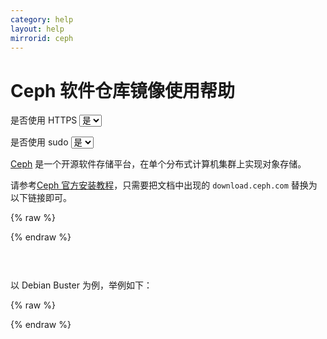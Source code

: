 ```yaml
---
category: help
layout: help
mirrorid: ceph
---
```


# Ceph 软件仓库镜像使用帮助

<form class="form-inline">
<div class="form-group">
	<label>是否使用 HTTPS</label>
	<select id="http-select" class="form-control content-select" data-target="#content-0,#content-1">
	  <option data-http_protocol="https://" selected>是</option>
	  <option data-http_protocol="http://">否</option>
	</select>
</div>
</form>


<form class="form-inline">
<div class="form-group">
	<label>是否使用 sudo</label>
	<select id="sudo-select" class="form-control content-select" data-target="#content-0,#content-1">
	  <option data-sudo="sudo " data-sudoE="sudo -E " selected>是</option>
	  <option data-sudo="" data-sudoE="">否</option>
	</select>
</div>
</form>



[Ceph](https://ceph.io/) 是一个开源软件存储平台，在单个分布式计算机集群上实现对象存储。


请参考[Ceph 官方安装教程](https://docs.ceph.com/en/latest/install/get-packages/)，只需要把文档中出现的 `download.ceph.com` 替换为以下链接即可。



{% raw %}
<script id="template-0" type="x-tmpl-markup">
{{http_protocol}}{{mirror}}
</script>
{% endraw %}

<p></p>

<pre>
<code id="content-0" class="language-plaintext" data-template="#template-0" data-select="#http-select,#sudo-select">
</code>
</pre>



以 Debian Buster 为例，举例如下：



{% raw %}
<script id="template-1" type="x-tmpl-markup">
wget -q -O- 'https://download.ceph.com/keys/release.asc' | {{sudo}}apt-key add -
{{sudo}}apt-add-repository 'deb {{http_protocol}}{{mirror}}/debian-octopus/ buster main'
{{sudo}}apt update
</script>
{% endraw %}

<p></p>

<pre>
<code id="content-1" class="language-shell" data-template="#template-1" data-select="#http-select,#sudo-select">
</code>
</pre>


